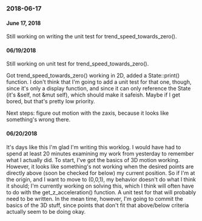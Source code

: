 ### 2018-06-17
#### June 17, 2018

Still working on writing the unit test for trend_speed_towards_zero().

#### 06/19/2018
Still working on unit test for trend_speed_towards_zero().

Got trend_speed_towards_zero() working in 2D, added a State::print() function. I don't think
that I'm going to add a unit test for that one, though, since it's only a display function, and
since it can only reference the State (it's &self, not &mut self), which should make it safeish. Maybe
if I get bored, but that's pretty low priority.

Next steps: figure out motion with the zaxis, because it looks like something's wrong there.

#### 06/20/2018

It's days like this I'm glad I'm writing this worklog. I would have had to spend at least 20 minutes
examining my work from yesterday to remember what I actually did. To start, I've got the basics of 3D
motion working. However, it looks like something's not working when the desired points are directly
above (soon be checked for below) my current position. So if I'm at the origin, and I want to move to
(0,0,1), my behavior doesn't do what I think it should; I'm currently working on solving this, which
I think will often have to do with the get_z_acceleration() function. A unit test for that will
probably need to be written. In the mean time, however, I'm going to commit the basics of the 3D stuff,
since points that don't fit that above/below criteria actually seem to be doing okay. 
